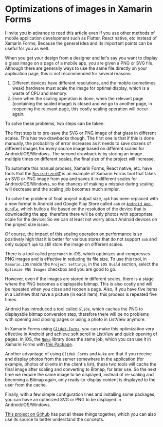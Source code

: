 ﻿# Optimizations of images in Xamarin Forms

I invite you in advance to read this article even if you use other methods of mobile application development such as Flutter, React native, etc instead of Xamarin Forms; Because the general idea and its important points can be useful for you as well.

When you get your design from a designer and let's say you want to display a glass image on a page of a mobile app, you are given a PNG or SVG file. Although there are generally ways to use the same file directly on your application page, this is not recommended for several reasons:
1. Different devices have different resolutions, and the mobile (sometimes weak) hardware must scale the image for optimal display, which is a waste of CPU and memory.
2. Even when the scaling operation is done, when the relevant page (containing the scaled image) is closed and we go to another page, in reopening the relevant page, this costly scaling operation will occur again.

To solve these problems, two steps can be taken:

The first step is to pre-save the SVG or PNG image of that glass in different scales. This has two drawbacks though. The first one is that if this is done manually, the probability of error increases as it needs to save dozens of different images for every source image based on different scales for Android/iOS/Windows. The second drawback is by storing an image multiple times on different scales, the final size of the project will increase.

To automate this manual process, Xamarin Forms, React native, etc. have tools that the [`ResizetizerNT`](https://github.com/Redth/ResizetizerNT) is an example of Xamarin Forms tool that takes an SVG or PNG image from you and saves it in different scales for Android/iOS/Windows, so the chances of making a mistake during scaling will decrease and the scaling job becomes much simpler.

To solve the problem of final project output size, `apk` has been replaced with a new format in Android and Google Play Store called `aab` or [`Android App Bundle`](https://developer.android.com/platform/technology/app-bundle), which builds a file based on the resolution of the device that is downloading the app, therefore there will be only photos with appropriate scale for the device; So we can at least not worry about Android devices on the project size issue.

Of course, the impact of this scaling operation on performance is so positively high that it is better for various stores that do not support `aab` and only support `apk` to still store the image on different scales.

There is a tool called `pngcrunch` in iOS, which optimizes and compresses PNG images and is effective in reducing its file size. To use this tool, in `Xamarin.iOS` inside the `Project Settings`, in the `iOS Build` section, select the `Optimize PNG Images` checkbox and you are good to go.

However, even if the images are stored in different scales, there is a stage where the PNG becomes a displayable bitmap. This is also costly and will be repeated when you close and reopen a page. Also, if you have five items in a ListView that have a picture (in each item), this process is repeated five times.

Android has introduced a tool called `Glide`, which caches the PNG to displayable bitmap conversion step, therefore there will be no problems with opening and closing pages or using a photo in ListView anymore.

In Xamarin Forms using [`GlideX.Forms`](https://github.com/jonathanpeppers/glidex), you can make this optimization very effective in Android and achieve soft scroll in ListView and quick opening of pages. In iOS, the [`Nuke`](https://github.com/kean/Nuke) library does the same job, which you can use it in Xamarin Forms with [this Package](https://github.com/roubachof/Xamarin.Forms.Nuke).

Another advantage of using `GlideX.Forms` and `Nuke` are that if you receive and display photos from the server somewhere in the application (for example, photos of clients in the client's list), these two tools will cache the final image after scaling and converting to Bitmap, for later use. So the next time we require the same image to be displayed, instead of re-scaling and becoming a Bitmap again, only ready-to-display content is displayed to the user from the cache.

Finally, with a few simple configuration lines and installing some packages, you can have an optimized SVG or PNG to be displayed in Android/iOS/Windows.

[This project on Github](https://github.com/ysmoradi/XFImageBestPractices) has put all these things together, which you can also use its source to better understand the concepts.

